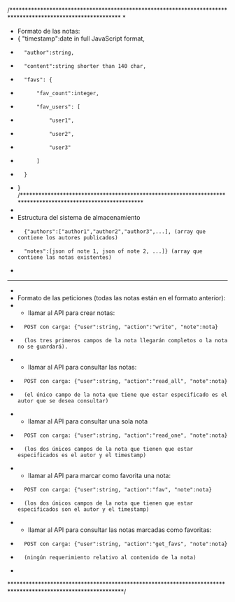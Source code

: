 /************************************************************************************************************
*
*	Formato de las notas:
*	{	"timestamp":date in full JavaScript format,
*		"author":string,
*		"content":string shorter than 140 char,
*		"favs": {
*			"fav_count":integer,
*			"fav_users": [
*				"user1",
*				"user2",
*				"user3"	
*			]
*		}
*	}
/************************************************************************************************************
*
*	Estructura del sistema de almacenamiento
*		{"authors":["author1","author2","author3",...], (array que contiene los autores publicados)
*		"notes":[json of note 1, json of note 2, ...]} (array que contiene las notas existentes)
*
*************************************************************************************************************
*
*	Formato de las peticiones (todas las notas están en el formato anterior):
*	- llamar al API para crear notas:
*		POST con carga: {"user":string, "action":"write", "note":nota}
*		(los tres primeros campos de la nota llegarán completos o la nota no se guardará).
*	- llamar al API para consultar las notas:
*		POST con carga: {"user":string, "action":"read_all", "note":nota}
*		(el único campo de la nota que tiene que estar especificado es el autor que se desea consultar)
*	- llamar al API para consultar una sola nota
*		POST con carga: {"user":string, "action":"read_one", "note":nota}
*		(los dos únicos campos de la nota que tienen que estar especificados es el autor y el timestamp)
*	- llamar al API para marcar como favorita una nota:
*		POST con carga: {"user":string, "action":"fav", "note":nota}
*		(los dos únicos campos de la nota que tienen que estar especificados son el autor y el timestamp)
*	- llamar al API para consultar las notas marcadas como favoritas:
*		POST con carga: {"user":string, "action":"get_favs", "note":nota}
*		(ningún requerimiento relativo al contenido de la nota)
*
*************************************************************************************************************/

